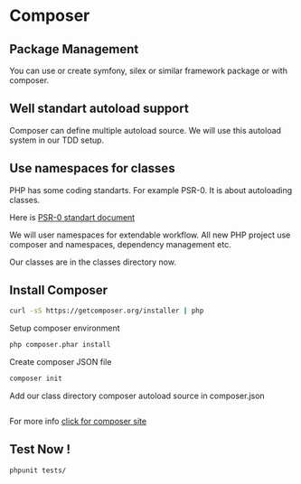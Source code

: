 Composer
=====================

## Package Management 
You can use or create symfony, silex or similar framework package or with composer. 

## Well standart autoload support 
Composer can define multiple autoload source. We will use this autoload system in our TDD setup. 

## Use namespaces for classes

PHP has some coding standarts. For example PSR-0. It is about autoloading classes.

Here is [PSR-0 standart document](http://www.php-fig.org/psr/psr-0/)

We will user namespaces for extendable workflow. All new PHP project use composer and namespaces, dependency management etc.

Our classes are in the classes directory now.  

## Install Composer 

```bash
curl -sS https://getcomposer.org/installer | php
```
Setup composer environment

```bash
php composer.phar install
```
Create composer JSON file

```bash
composer init
```

Add our class directory composer autoload source in composer.json

```json

```



For more info [click for composer site](http://getcomposer.org)


## Test Now !

```bash
phpunit tests/
```
